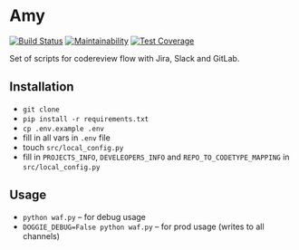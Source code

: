 # Amy

[![Build Status](https://travis-ci.org/best-doctor/Amy.svg?branch=master)](https://travis-ci.org/best-doctor/Amy)
[![Maintainability](https://api.codeclimate.com/v1/badges/e12619d2003e8919c256/maintainability)](https://codeclimate.com/github/best-doctor/Amy/maintainability)
[![Test Coverage](https://api.codeclimate.com/v1/badges/e12619d2003e8919c256/test_coverage)](https://codeclimate.com/github/best-doctor/Amy/test_coverage)

Set of scripts for codereview flow with Jira, Slack and GitLab.

## Installation

- `git clone`
- `pip install -r requirements.txt`
- `cp .env.example .env`
- fill in all vars in `.env` file
- touch `src/local_config.py`
- fill in `PROJECTS_INFO`, `DEVELEOPERS_INFO`
and `REPO_TO_CODETYPE_MAPPING` in `src/local_config.py` 

## Usage

- `python waf.py` – for debug usage
- `DOGGIE_DEBUG=False python waf.py` – for prod usage (writes to all channels)

